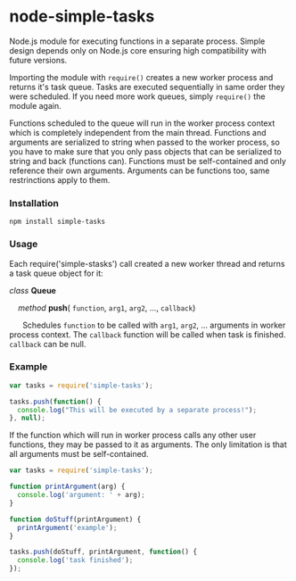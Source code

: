 # node-simple-tasks
Node.js module for executing functions in a separate process. Simple design depends only on Node.js core ensuring high compatibility with future versions.

Importing the module with `require()` creates a new worker process and returns it's task queue. Tasks are executed sequentially in same order they were scheduled. If you need more work queues, simply `require()` the module again.

Functions scheduled to the queue will run in the worker process context which is completely independent from the main thread. Functions and arguments are serialized to string when passed to the worker process, so you have to make sure that you only pass objects that can be serialized to string and back (functions can). Functions must be self-contained and only reference their own arguments. Arguments can be functions too, same restrinctions apply to them.

### Installation
`npm install simple-tasks`

### Usage
Each require('simple-stasks') call created a new worker thread and returns a task queue object for it:

*class*  **Queue**

&nbsp;&nbsp;&nbsp;&nbsp;*method*  **push**( `function`, `arg1`, `arg2`, ..., `callback`)

&nbsp;&nbsp;&nbsp;&nbsp;&nbsp;&nbsp;Schedules `function` to be called with `arg1`, `arg2`, ... arguments in worker process context. The `callback` function will be called when task is finished. `callback` can be null.
  
  
### Example
```javascript
var tasks = require('simple-tasks');

tasks.push(function() {
  console.log("This will be executed by a separate process!");
}, null);
```
If the function which will run in worker process calls any other user functions, they may be passed to it as arguments. The only limitation is that all arguments must be self-contained.
```javascript
var tasks = require('simple-tasks');

function printArgument(arg) {
  console.log('argument: ' + arg);
}

function doStuff(printArgument) {
  printArgument('example');
}

tasks.push(doStuff, printArgument, function() {
  console.log('task finished');
});
```
